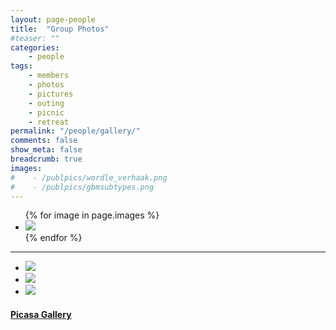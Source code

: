 ```yaml
---
layout: page-people
title:  "Group Photos"
#teaser: ""
categories:
    - people
tags:
    - members
    - photos
    - pictures
    - outing
    - picnic
    - retreat
permalink: "/people/gallery/"
comments: false
show_meta: false
breadcrumb: true
images:
#    - /publpics/wordle_verhaak.png
#    - /publpics/gbmsubtypes.png
---
```


<ul class="clearing-thumbs small-block-grid-3" data-clearing>
{% for image in page.images %}
  <li><a href="{{ site.urlimg }}{{ image }}"><img  data-caption="1" class="th" src="{{ site.urlimg }}{{ image }}"></a></li>
{% endfor %}
</ul>

***

<ul class="clearing-thumbs small-block-grid-3" data-clearing>
  <li><a href="{{ site.urlimg }}/retreat/verhaaklab-20130617.jpg"><img  data-caption="June-2013" class="th" src="{{ site.urlimg }}/retreat/verhaaklab-20130617.jpg"></a></li>
  <li><a href="{{ site.urlimg }}/retreat/groupphoto.201205.png"><img  data-caption="May-2012" class="th" src="{{ site.urlimg }}/retreat/groupphoto.201204.png"></a></li>
  <li><a href="{{ site.urlimg }}/retreat/groupphoto.201205.png"><img  data-caption="April-2012" class="th" src="{{ site.urlimg }}/retreat/groupphoto.201204.png"></a></li>
</ul>

#### [Picasa Gallery](http://bit.ly/verhaklab_pics)




